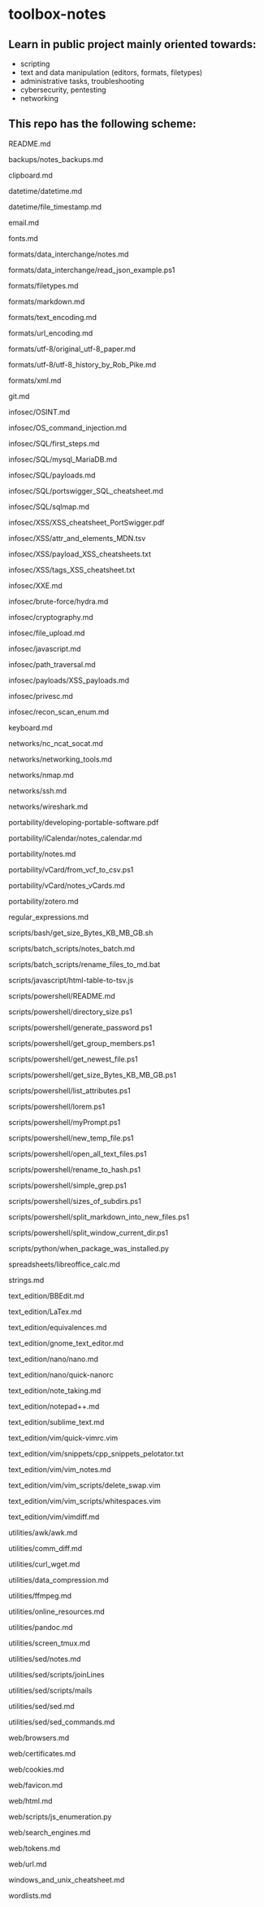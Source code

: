 # toolbox-notes

## Learn in public project mainly oriented towards:
- scripting
- text and data manipulation (editors, formats, filetypes)
- administrative tasks, troubleshooting
- cybersecurity, pentesting
- networking


## This repo has the following scheme:
 
README.md

backups/notes_backups.md

clipboard.md

datetime/datetime.md

datetime/file_timestamp.md

email.md

fonts.md

formats/data_interchange/notes.md

formats/data_interchange/read_json_example.ps1

formats/filetypes.md

formats/markdown.md

formats/text_encoding.md

formats/url_encoding.md

formats/utf-8/original_utf-8_paper.md

formats/utf-8/utf-8_history_by_Rob_Pike.md

formats/xml.md

git.md

infosec/OSINT.md

infosec/OS_command_injection.md

infosec/SQL/first_steps.md

infosec/SQL/mysql_MariaDB.md

infosec/SQL/payloads.md

infosec/SQL/portswigger_SQL_cheatsheet.md

infosec/SQL/sqlmap.md

infosec/XSS/XSS_cheatsheet_PortSwigger.pdf

infosec/XSS/attr_and_elements_MDN.tsv

infosec/XSS/payload_XSS_cheatsheets.txt

infosec/XSS/tags_XSS_cheatsheet.txt

infosec/XXE.md

infosec/brute-force/hydra.md

infosec/cryptography.md

infosec/file_upload.md

infosec/javascript.md

infosec/path_traversal.md

infosec/payloads/XSS_payloads.md

infosec/privesc.md

infosec/recon_scan_enum.md

keyboard.md

networks/nc_ncat_socat.md

networks/networking_tools.md

networks/nmap.md

networks/ssh.md

networks/wireshark.md

portability/developing-portable-software.pdf

portability/iCalendar/notes_calendar.md

portability/notes.md

portability/vCard/from_vcf_to_csv.ps1

portability/vCard/notes_vCards.md

portability/zotero.md

regular_expressions.md

scripts/bash/get_size_Bytes_KB_MB_GB.sh

scripts/batch_scripts/notes_batch.md

scripts/batch_scripts/rename_files_to_md.bat

scripts/javascript/html-table-to-tsv.js

scripts/powershell/README.md

scripts/powershell/directory_size.ps1

scripts/powershell/generate_password.ps1

scripts/powershell/get_group_members.ps1

scripts/powershell/get_newest_file.ps1

scripts/powershell/get_size_Bytes_KB_MB_GB.ps1

scripts/powershell/list_attributes.ps1

scripts/powershell/lorem.ps1

scripts/powershell/myPrompt.ps1

scripts/powershell/new_temp_file.ps1

scripts/powershell/open_all_text_files.ps1

scripts/powershell/rename_to_hash.ps1

scripts/powershell/simple_grep.ps1

scripts/powershell/sizes_of_subdirs.ps1

scripts/powershell/split_markdown_into_new_files.ps1

scripts/powershell/split_window_current_dir.ps1

scripts/python/when_package_was_installed.py

spreadsheets/libreoffice_calc.md

strings.md

text_edition/BBEdit.md

text_edition/LaTex.md

text_edition/equivalences.md

text_edition/gnome_text_editor.md

text_edition/nano/nano.md

text_edition/nano/quick-nanorc

text_edition/note_taking.md

text_edition/notepad++.md

text_edition/sublime_text.md

text_edition/vim/quick-vimrc.vim

text_edition/vim/snippets/cpp_snippets_pelotator.txt

text_edition/vim/vim_notes.md

text_edition/vim/vim_scripts/delete_swap.vim

text_edition/vim/vim_scripts/whitespaces.vim

text_edition/vim/vimdiff.md

utilities/awk/awk.md

utilities/comm_diff.md

utilities/curl_wget.md

utilities/data_compression.md

utilities/ffmpeg.md

utilities/online_resources.md

utilities/pandoc.md

utilities/screen_tmux.md

utilities/sed/notes.md

utilities/sed/scripts/joinLines

utilities/sed/scripts/mails

utilities/sed/sed.md

utilities/sed/sed_commands.md

web/browsers.md

web/certificates.md

web/cookies.md

web/favicon.md

web/html.md

web/scripts/js_enumeration.py

web/search_engines.md

web/tokens.md

web/url.md

windows_and_unix_cheatsheet.md

wordlists.md

